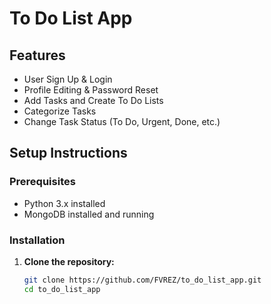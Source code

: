 # To Do List App

## Features
- User Sign Up & Login
- Profile Editing & Password Reset
- Add Tasks and Create To Do Lists
- Categorize Tasks
- Change Task Status (To Do, Urgent, Done, etc.)

## Setup Instructions

### Prerequisites
- Python 3.x installed
- MongoDB installed and running

### Installation

1. **Clone the repository:**
   ```bash
   git clone https://github.com/FVREZ/to_do_list_app.git
   cd to_do_list_app
